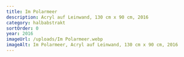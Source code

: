 ```yaml
---
title: Im Polarmeer
description: Acryl auf Leinwand, 130 cm x 90 cm, 2016
category: halbabstrakt
sortOrder: 0
year: 2016
imageUrl: /uploads/Im Polarmeer.webp
imageAlt: Im Polarmeer, Acryl auf Leinwand, 130 cm x 90 cm, 2016
---
```

